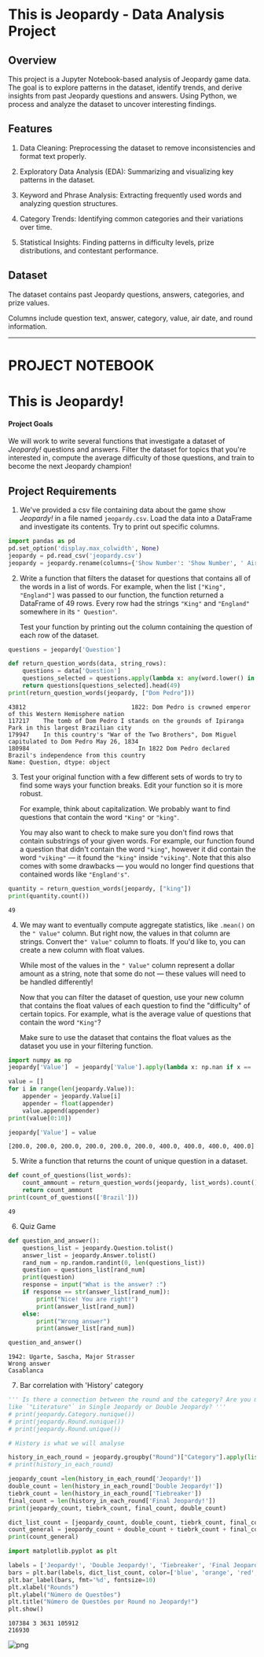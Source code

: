 # This is Jeopardy - Data Analysis Project

## Overview

This project is a Jupyter Notebook-based analysis of Jeopardy game data. The goal is to explore patterns in the dataset, identify trends, and derive insights from past Jeopardy questions and answers. Using Python, we process and analyze the dataset to uncover interesting findings.

## Features

1. Data Cleaning: Preprocessing the dataset to remove inconsistencies and format text properly.

2. Exploratory Data Analysis (EDA): Summarizing and visualizing key patterns in the dataset.

3. Keyword and Phrase Analysis: Extracting frequently used words and analyzing question structures.

4. Category Trends: Identifying common categories and their variations over time.

5. Statistical Insights: Finding patterns in difficulty levels, prize distributions, and contestant performance.

## Dataset

The dataset contains past Jeopardy questions, answers, categories, and prize values.

Columns include question text, answer, category, value, air date, and round information.


---

# PROJECT NOTEBOOK

# This is Jeopardy!

#### Project Goals

We will work to write several functions that investigate a dataset of _Jeopardy!_ questions and answers. Filter the dataset for topics that you're interested in, compute the average difficulty of those questions, and train to become the next Jeopardy champion!

## Project Requirements

1. We've provided a csv file containing data about the game show _Jeopardy!_ in a file named `jeopardy.csv`. Load the data into a DataFrame and investigate its contents. Try to print out specific columns.


```python
import pandas as pd
pd.set_option('display.max_colwidth', None)
jeopardy = pd.read_csv('jeopardy.csv')
jeopardy = jeopardy.rename(columns={'Show Number': 'Show Number', ' Air Date': 'Air Date', ' Round': 'Round', ' Category': 'Category', ' Value':'Value', ' Question':'Question', ' Answer': 'Answer'})
```

2. Write a function that filters the dataset for questions that contains all of the words in a list of words. For example, when the list `["King", "England"]` was passed to our function, the function returned a DataFrame of 49 rows. Every row had the strings `"King"` and `"England"` somewhere in its `" Question"`.

   Test your function by printing out the column containing the question of each row of the dataset.


```python
questions = jeopardy['Question']

def return_question_words(data, string_rows):
    questions = data['Question']
    questions_selected = questions.apply(lambda x: any(word.lower() in str(x).lower() for word in string_rows))
    return questions[questions_selected].head(49)
print(return_question_words(jeopardy, ["Dom Pedro"]))
```

    43812                              1822: Dom Pedro is crowned emperor of this Western Hemisphere nation
    117217    The tomb of Dom Pedro I stands on the grounds of Ipiranga Park in this largest Brazilian city
    179947    In this country's "War of the Two Brothers", Dom Miguel capitulated to Dom Pedro May 26, 1834
    180984                               In 1822 Dom Pedro declared Brazil's independence from this country
    Name: Question, dtype: object
    

3. Test your original function with a few different sets of words to try to find some ways your function breaks. Edit your function so it is more robust.

   For example, think about capitalization. We probably want to find questions that contain the word `"King"` or `"king"`.
   
   You may also want to check to make sure you don't find rows that contain substrings of your given words. For example, our function found a question that didn't contain the word `"king"`, however it did contain the word `"viking"` &mdash; it found the `"king"` inside `"viking"`. Note that this also comes with some drawbacks &mdash; you would no longer find questions that contained words like `"England's"`.


```python
quantity = return_question_words(jeopardy, ["king"])
print(quantity.count())
```

    49
    

4. We may want to eventually compute aggregate statistics, like `.mean()` on the `" Value"` column. But right now, the values in that column are strings. Convert the`" Value"` column to floats. If you'd like to, you can create a new column with float values.

   While most of the values in the `" Value"` column represent a dollar amount as a string, note that some do not &mdash; these values will need to be handled differently!

   Now that you can filter the dataset of question, use your new column that contains the float values of each question to find the "difficulty" of certain topics. For example, what is the average value of questions that contain the word `"King"`?
   
   Make sure to use the dataset that contains the float values as the dataset you use in your filtering function.


```python
import numpy as np
jeopardy['Value']  = jeopardy['Value'].apply(lambda x: np.nan if x == 'no value' else x.replace(',', '').replace('$', '') ) 
```


```python
value = []
for i in range(len(jeopardy.Value)):
    appender = jeopardy.Value[i]
    appender = float(appender)
    value.append(appender)
print(value[0:10])

jeopardy['Value'] = value
```

    [200.0, 200.0, 200.0, 200.0, 200.0, 200.0, 400.0, 400.0, 400.0, 400.0]
    

5. Write a function that returns the count of unique question in a dataset.


```python
def count_of_questions(list_words):
    count_ammount = return_question_words(jeopardy, list_words).count()
    return count_ammount
print(count_of_questions(['Brazil']))
```

    49
    

6. Quiz Game


```python
def question_and_answer():
    questions_list = jeopardy.Question.tolist()
    answer_list = jeopardy.Answer.tolist()
    rand_num = np.random.randint(0, len(questions_list))
    question = questions_list[rand_num]
    print(question)
    response = input("What is the answer? :")
    if response == str(answer_list[rand_num]):
        print("Nice! You are right!")
        print(answer_list[rand_num])
    else:
        print("Wrong answer")
        print(answer_list[rand_num])

question_and_answer()
```

    1942: Ugarte, Sascha, Major Strasser
    Wrong answer
    Casablanca
    

7. Bar correlation with 'History' category


```python
''' Is there a connection between the round and the category? Are you more likely to find certain categories, 
like `"Literature"` in Single Jeopardy or Double Jeopardy? '''
# print(jeopardy.Category.nunique())
# print(jeopardy.Round.nunique())
# print(jeopardy.Round.unique())

# History is what we will analyse

history_in_each_round = jeopardy.groupby("Round")["Category"].apply(list)
# print(history_in_each_round)

jeopardy_count =len(history_in_each_round['Jeopardy!'])
double_count = len(history_in_each_round['Double Jeopardy!'])
tiebrk_count = len(history_in_each_round['Tiebreaker'])
final_count = len(history_in_each_round['Final Jeopardy!'])
print(jeopardy_count, tiebrk_count, final_count, double_count)

dict_list_count = [jeopardy_count, double_count, tiebrk_count, final_count]
count_general = jeopardy_count + double_count + tiebrk_count + final_count
print(count_general)

import matplotlib.pyplot as plt

labels = ['Jeopardy!', 'Double Jeopardy!', 'Tiebreaker', 'Final Jeopardy!']
bars = plt.bar(labels, dict_list_count, color=['blue', 'orange', 'red', 'purple'])
plt.bar_label(bars, fmt='%d', fontsize=10)
plt.xlabel("Rounds")
plt.ylabel("Número de Questões")
plt.title("Número de Questões por Round no Jeopardy!")
plt.show()
```

    107384 3 3631 105912
    216930
    


    
![png](This%20is%20Jeopardy_18_1.png)
    

